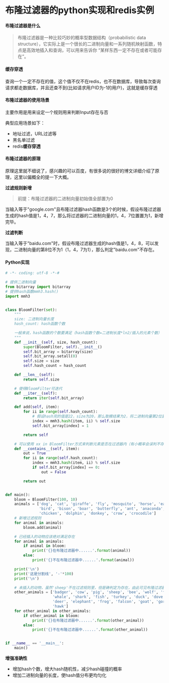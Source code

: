 # 布隆过滤器的python实现和redis实例

#### 布隆过滤器是什么

> 布隆过滤器是一种比较巧妙的概率型数据结构（probabilistic data structure），它实际上是一个很长的二进制向量和一系列随机映射函数，特点是高效地插入和查询，可以用来告诉你 “某样东西一定不存在或者可能存在”。


#### 缓存穿透
查询一个一定不存在的值，这个值不仅不在redis，也不在数据库，导致每次查询请求都走数据库，并且还查不到(比如请求用户ID为-1的用户)，这就是缓存穿透

#### 布隆过滤器的使用场景
主要作用是用来设定一个规则用来判断Input存在与否

典型应用场景如下：

- 地址过滤，URL过滤等
- 黑名单过滤
- redis**缓存穿透**

#### 布隆过滤器的原理

原理这里就不细说了，感兴趣的可以百度，有很多说的很好的博文详细介绍了原理，这里以偏概全的提一下大概。

**过滤规则新增**

> 前提：布隆过滤器的二进制向量初始值全部置为0

当输入等于"google.com"且布隆过滤器hash函数是3个的时候，假设布隆过滤器生成的hash值是1，4，7，那么将过滤器的二进制向量的1，4，7位置置为1，新增完毕。

**过滤判断**

当输入等于"baidu.com"时，假设布隆过滤器生成的hash值是1，4，8，可以发现，二进制向量的第8位不为1（1，4，7为1），那么判定"baidu.com"不存在。

#### Python实现

```python
# -*- coding: utf-8 -*-#

# 提供二进制向量
from bitarray import bitarray
# 提供hash函数mmh3.hash()
import mmh3


class BloomFilter(set):
    """
    size: 二进制向量长度
    hash_count: hash函数个数

    一般来说，hash函数的个数要满足（hash函数个数=二进制长度*ln2/插入的元素个数）
    """
    def __init__(self, size, hash_count):
        super(BloomFilter, self).__init__()
        self.bit_array = bitarray(size)
        self.bit_array.setall(0)
        self.size = size
        self.hash_count = hash_count

    def __len__(self):
        return self.size

    # 使得BloomFilter可迭代
    def __iter__(self):
        return iter(self.bit_array)

    def add(self, item):
        for ii in range(self.hash_count):
            # 假设hash完的值是22，size为20，那么取模结果为2，将二进制向量第2位置为1
            index = mmh3.hash(item, ii) % self.size
            self.bit_array[index] = 1

        return self

    # 可以使用 xx in BloomFilter方式来判断元素是否在过滤器内（有小概率会误判不存在的元素也存在, 但是已存在的元素绝对不会误判为不存在）
    def __contains__(self, item):
        out = True
        for ii in range(self.hash_count):
            index = mmh3.hash(item, ii) % self.size
            if self.bit_array[index] == 0:
                out = False

        return out


def main():
    bloom = BloomFilter(100, 10)
    animals = ['dog', 'cat', 'giraffe', 'fly', 'mosquito', 'horse', 'eagle',
               'bird', 'bison', 'boar', 'butterfly', 'ant', 'anaconda', 'bear',
               'chicken', 'dolphin', 'donkey', 'crow', 'crocodile']
    # 新增过滤规则
    for animal in animals:
        bloom.add(animal)

    # 已经插入的动物应该绝对满足存在
    for animal in animals:
        if animal in bloom:
            print('{}在布隆过滤器中......'.format(animal))
        else:
            print('{}不在布隆过滤器中......'.format(animal))

    print('\n')
    print('这是分割线', '-'*100)
    print('\n')

    # 未插入的动物，虽然'sheep'不在过滤规则里，但是确判定为存在，由此可见布隆过滤器有一定的误判几率（宁可误杀不可放走）
    other_animals = ['badger', 'cow', 'pig', 'sheep', 'bee', 'wolf', 'fox',
                     'whale', 'shark', 'fish', 'turkey', 'duck', 'dove',
                     'deer', 'elephant', 'frog', 'falcon', 'goat', 'gorilla',
                     'hawk']
    for other_animal in other_animals:
        if other_animal in bloom:
            print('{}在布隆过滤器中......'.format(other_animal))
        else:
            print('{}不在布隆过滤器中......'.format(other_animal))


if __name__ == '__main__':
    main()

```

**增强准确性**

- 增加hash个数，增大hash随机性，减少hash碰撞的概率
- 增加二进制向量的长度，使hash值分布更均匀化

